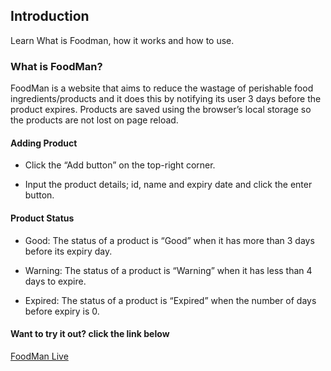 ## Introduction

Learn What is Foodman, how it works and how to use.


### What is FoodMan?


FoodMan is a website that aims to reduce the wastage of perishable food ingredients/products and it does this by notifying its user 3 days before the product expires. Products are saved using the browser’s local storage so the products are not lost on page reload. 


#### Adding Product

* Click the “Add button” on the top-right corner.

* Input the product details; id, name and expiry date and click the enter button.


#### Product Status

* Good:  The status of a product is “Good” when it has more than 3 days before its expiry day.

* Warning: The status of a product is “Warning” when it has less than 4 days to expire.

* Expired: The status of a product is “Expired” when the number of days before expiry is 0.


####  Want to try it out? click the link below

[FoodMan Live](https://fawazlolade.github.io/foodMan/)